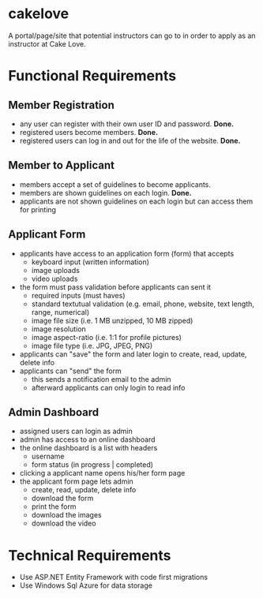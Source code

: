 # cakelove

A portal/page/site that potential instructors can go to in order to apply as an instructor at Cake Love.

# Functional Requirements

## Member Registration

- any user can register with their own user ID and password. **Done.**
- registered users become members.  **Done.**
- registered users can log in and out for the life of the website. **Done.**

## Member to Applicant

- members accept a set of guidelines to become applicants.
- members are shown guidelines on each login.  **Done.**
- applicants are not shown guidelines on each login but can access them for printing

## Applicant Form

- applicants have access to an application form (form) that accepts
    - keyboard input (written information)
    - image uploads
    - video uploads
- the form must pass validation before applicants can sent it
    - required inputs (must haves)
    - standard textutual validation (e.g. email, phone, website, text length, range, numerical)
    - image file size (i.e. 1 MB unzipped, 10 MB zipped)
    - image resolution
    - image aspect-ratio (i.e. 1:1 for profile pictures)
    - image file type (i.e. JPG, JPEG, PNG)
- applicants can "save" the form and later login to create, read, update, delete info
- applicants can "send" the form
    - this sends a notification email to the admin
    - afterward applicants can only login to read info

## Admin Dashboard

- assigned users can login as admin
- admin has access to an online dashboard
- the online dashboard is a list with headers
    - username
    - form status (in progress | completed)
- clicking a applicant name opens his/her form page
- the applicant form page lets admin
    - create, read, update, delete info
    - download the form
    - print the form
    - download the images
    - download the video

# Technical Requirements

- Use ASP.NET Entity Framework with code first migrations
- Use Windows Sql Azure for data storage


